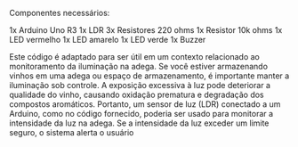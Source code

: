 Componentes necessários:

1x Arduino Uno R3
1x LDR
3x Resistores 220 ohms
1x Resistor 10k ohms
1x LED vermelho
1x LED amarelo
1x LED verde
1x Buzzer

Este código é adaptado para ser útil em um contexto relacionado ao monitoramento da iluminação na adega. Se você estiver armazenando vinhos em uma adega ou espaço de armazenamento, é importante manter a iluminação sob controle. A exposição excessiva à luz pode deteriorar a qualidade do vinho, causando oxidação prematura e degradação dos compostos aromáticos. Portanto, um sensor de luz (LDR) conectado a um Arduino, como no código fornecido, poderia ser usado para monitorar a intensidade da luz na adega. Se a intensidade da luz exceder um limite seguro, o sistema alerta o usuário
